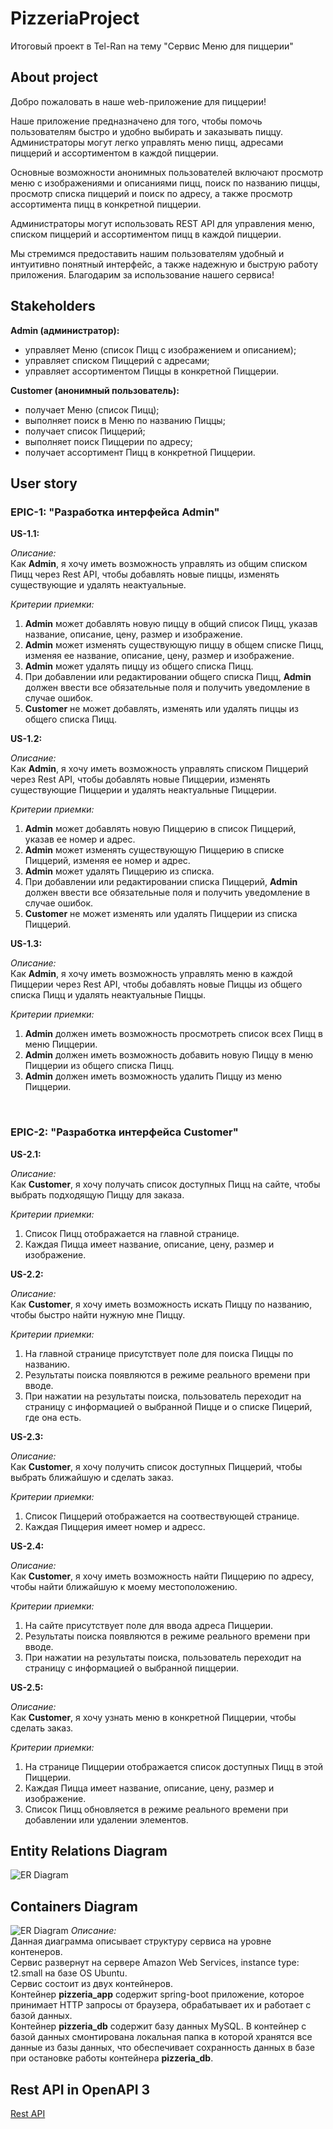 # PizzeriaProject

Итоговый проект в Tel-Ran на тему "Сервис Меню для пиццерии"

## About project

Добро пожаловать в наше web-приложение для пиццерии!

Наше приложение предназначено для того, чтобы помочь пользователям быстро и удобно выбирать и заказывать пиццу. Администраторы могут легко управлять меню пицц, адресами пиццерий и ассортиментом в каждой пиццерии.

Основные возможности анонимных пользователей включают просмотр меню с изображениями и описаниями пицц, поиск по названию пиццы, просмотр списка пиццерий и поиск по адресу, а также просмотр ассортимента пицц в конкретной пиццерии.

Администраторы могут использовать REST API для управления меню, списком пиццерий и ассортиментом пицц в каждой пиццерии.

Мы стремимся предоставить нашим пользователям удобный и интуитивно понятный интерфейс, а также надежную и быструю работу приложения. Благодарим за использование нашего сервиса!

## Stakeholders

**Admin (администратор):**

- управляет Меню (список Пицц с изображением и описанием);
- управляет списком Пиццерий с адресами;
- управляет ассортиментом Пиццы в конкретной Пиццерии.

**Customer (анонимный пользователь):**

- получает Меню (список Пицц);
- выполняет поиск в Меню по названию Пиццы;
- получает список Пиццерий;
- выполняет поиск Пиццерии по адресу;
- получает ассортимент Пицц в конкретной Пиццерии.

## User story

### EPIC-1: "Разработка интерфейса Admin"

**US-1.1:**

*Описание:* <br> Как **Admin**, я хочу иметь возможность управлять из общим списком Пицц через Rest API, чтобы добавлять новые пиццы, изменять существующие и удалять неактуальные.

*Критерии приемки:*
1.	**Admin** может добавлять новую пиццу в общий список Пицц, указав название, описание, цену, размер и изображение.
2.	**Admin** может изменять существующую пиццу в общем списке Пицц, изменяя ее название, описание, цену, размер и изображение.
3.	**Admin** может удалять пиццу из общего списка Пицц.
4.	При добавлении или редактировании общего списка Пицц, **Admin** должен ввести все обязательные поля и получить уведомление в случае ошибок.
5.	**Customer** не может добавлять, изменять или удалять пиццы из общего списка Пицц.

**US-1.2:**

*Описание:* <br> Как **Admin**, я хочу иметь возможность управлять списком Пиццерий через Rest API, чтобы добавлять новые Пиццерии, изменять существующие Пиццерии и удалять неактуальные Пиццерии.

*Критерии приемки:*
1.	**Admin** может добавлять новую Пиццерию в список Пиццерий, указав ее номер и адрес.
2.	**Admin** может изменять существующую Пиццерию в списке Пиццерий, изменяя ее номер и адрес.
3.	**Admin** может удалять Пиццерию из списка.
4.	При добавлении или редактировании списка Пиццерий, **Admin** должен ввести все обязательные поля и получить уведомление в случае ошибок.
5.	**Customer** не может изменять или удалять Пиццерии из списка Пиццерий.

**US-1.3:**

*Описание:* <br> Как **Admin**, я хочу иметь возможность управлять меню в каждой Пиццерии через Rest API, чтобы добавлять новые Пиццы из общего списка Пицц и удалять неактуальные Пиццы.

*Критерии приемки:*
1.	**Admin** должен иметь возможность просмотреть список всех Пицц в меню Пиццерии.
2.	**Admin** должен иметь возможность добавить новую Пиццу в меню Пиццерии из общего списка Пицц.
3.	**Admin** должен иметь возможность удалить Пиццу из меню Пиццерии.
<br>

### EPIC-2: "Разработка интерфейса Customer"

**US-2.1:**

*Описание:* <br> Как **Customer**, я хочу получать список доступных Пицц на сайте, чтобы выбрать подходящую Пиццу для заказа.

*Критерии приемки:*
1.	Список Пицц отображается на главной странице.
2.	Каждая Пицца имеет название, описание, цену, размер и изображение.

**US-2.2:**

*Описание:* <br> Как **Customer**, я хочу иметь возможность искать Пиццу по названию, чтобы быстро найти нужную мне Пиццу.

*Критерии приемки:*
1. На главной странице присутствует поле для поиска Пиццы по названию.
2. Результаты поиска появляются в режиме реального времени при вводе.
3. При нажатии на результаты поиска, пользователь переходит на страницу с информацией о выбранной Пицце и о списке Пицерий, где она есть.

**US-2.3:**

*Описание:* <br> Как **Customer**, я хочу получить список доступных Пиццерий, чтобы выбрать ближайшую и сделать заказ.

*Критерии приемки:*
1. Список Пиццерий отображается на соотвествующей странице.
2.	Каждая Пиццерия имеет номер и адресс.

**US-2.4:**

*Описание:* <br> Как **Customer**, я хочу иметь возможность найти Пиццерию по адресу, чтобы найти ближайшую к моему местоположению.

*Критерии приемки:*
1.	На сайте присутствует поле для ввода адреса Пиццерии.
2.	Результаты поиска появляются в режиме реального времени при вводе.
3.	При нажатии на результаты поиска, пользователь переходит на страницу с информацией о выбранной пиццерии.

**US-2.5:**

*Описание:* <br> Как **Customer**, я хочу узнать меню в конкретной Пиццерии, чтобы сделать заказ.

*Критерии приемки:*
1.	На странице Пиццерии отображается список доступных Пицц в этой Пиццерии.
2.	Каждая Пицца имеет название, описание, цену, размер и изображение.
3.	Список Пицц обновляется в режиме реального времени при добавлении или удалении элементов.

## Entity Relations Diagram
![ER Diagram](https://github.com/DKiyash/PizzeriaFinalProject/blob/f5d5055c5a9e0e5c94a33b7c6476223f2304e0dd/documents/ER%20Diagram.jpg)

## Containers Diagram
![ER Diagram](https://github.com/DKiyash/PizzeriaFinalProject/blob/f5d5055c5a9e0e5c94a33b7c6476223f2304e0dd/documents/Containers%20Diagram.jpg)
*Описание:* <br> Данная диаграмма описывает структуру сервиса на уровне контенеров. <br>
Сервис развернут на сервере Amazon Web Services, instance type: t2.small на базе OS Ubuntu. <br>
Сервис состоит из двух контейнеров. <br>
Контейнер **pizzeria_app** содержит spring-boot приложение, которое принимает HTTP запросы от браузера,
обрабатывает их и работает с базой данных. <br>
Контейнер **pizzeria_db** содержит базу данных MySQL. В контейнер с базой данных смонтирована
локальная папка в которой хранятся все данные из базы данных, что обеспечивает сохранность данных в базе при остановке
работы контейнера **pizzeria_db**.

## Rest API in OpenAPI 3
[Rest API](https://github.com/DKiyash/PizzeriaFinalProject/blob/master/documents/openapi.yaml)
